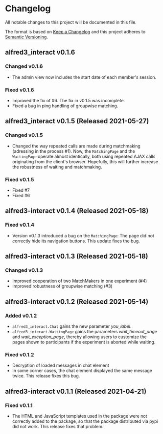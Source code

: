 # Changelog

All notable changes to this project will be documented in this file.

The format is based on [Keep a Changelog](https://keepachangelog.com/en/)
and this project adheres to [Semantic Versioning](https://semver.org/spec/v2.0.0.html).

## alfred3_interact v0.1.6

### Changed v0.1.6

- The admin view now includes the start date of each member's session.

### Fixed v0.1.6

- Improved the fix of #6. The fix in v0.1.5 was incomplete.
- Fixed a bug in ping handling of groupwise matching.


## alfred3_interact v0.1.5 (Released 2021-05-27)

### Changed v0.1.5

- Changed the way repeated calls are made during matchmaking (adressing in the process #1). Now, the `MatchingPage` and the `WaitingPage` operate almost identically, both using repeated AJAX calls originating from the client's browser. Hopefully, this will further increase the robustness of waiting and matchmaking.

### Fixed v0.1.5

- Fixed #7
- Fixed #6


## alfred3-interact v0.1.4 (Released 2021-05-18)

### Fixed v0.1.4

- Version v0.1.3 introduced a bug on the `MatchingPage`: The page did not 
  correctly hide its navigation buttons. This update fixes the bug.

## alfred3-interact v0.1.3 (Released 2021-05-18)

### Changed v0.1.3

- Improved cooperation of two MatchMakers in one experiment (#4)
- Improved robustness of groupwise matching (#3)

## alfred3-interact v0.1.2 (Released 2021-05-14)

### Added v0.1.2

- `alfred3_interact.Chat` gains the new parameter *you_label*.
- `alfred3_interact.WaitingPage` gains the parameters *wait_timeout_page*
  and *wait_exception_page*, thereby allowing users to customize the
  pages shown to participants if the experiment is aborted while waiting.

### Fixed v0.1.2

- Decryption of loaded messages in chat element
- In some corner cases, the chat element displayed the same message
  twice. This release fixes this bug.

## alfred3-interact v0.1.1 (Released 2021-04-21)

### Fixed v0.1.1

- The HTML and JavaScript templates used in the package were not correctly
  added to the package, so that the package distributed via pypi did
  not work. This release fixes that problem.